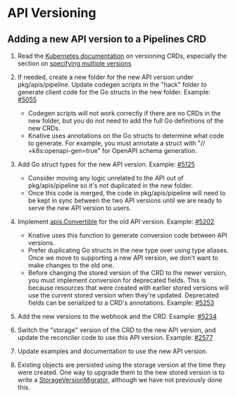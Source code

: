 # API Versioning

## Adding a new API version to a Pipelines CRD

1. Read the [Kubernetes documentation](https://kubernetes.io/docs/tasks/extend-kubernetes/custom-resources/custom-resource-definition-versioning/)
on versioning CRDs, especially the section on
[specifying multiple versions](https://kubernetes.io/docs/tasks/extend-kubernetes/custom-resources/custom-resource-definition-versioning/#specify-multiple-versions)

1. If needed, create a new folder for the new API version under pkg/apis/pipeline.
Update codegen scripts in the "hack" folder to generate client code for the Go structs in the new folder.
Example: [#5055](https://github.com/tektoncd/pipeline/pull/5055)
    - Codegen scripts will not work correctly if there are no CRDs in the new folder, but you do not need to add the
    full Go definitions of the new CRDs.
    - Knative uses annotations on the Go structs to determine what code to generate. For example, you must annotate a
    struct with "// +k8s:openapi-gen=true" for OpenAPI schema generation.

1. Add Go struct types for the new API version. Example: [#5125](https://github.com/tektoncd/pipeline/pull/5125)
    - Consider moving any logic unrelated to the API out of pkg/apis/pipeline so it's not duplicated in
    the new folder.
    - Once this code is merged, the code in pkg/apis/pipeline will need to be kept in sync between
    the two API versions until we are ready to serve the new API version to users.

1. Implement [apis.Convertible](https://github.com/tektoncd/pipeline/blob/2f93ab2fcabcf6dcc61fe16d6ef54fcdf3424a0e/vendor/knative.dev/pkg/apis/interfaces.go#L37-L45)
for the old API version. Example: [#5202](https://github.com/tektoncd/pipeline/pull/5202)
    - Knative uses this function to generate conversion code between API versions.
    - Prefer duplicating Go structs in the new type over using type aliases. Once we move to supporting
    a new API version, we don't want to make changes to the old one.
    - Before changing the stored version of the CRD to the newer version, you must implement conversion for deprecated fields.
    This is because resources that were created with earlier stored versions will use the current stored version when they're updated.
    Deprecated fields can be serialized to a CRD's annotations. Example: [#5253](https://github.com/tektoncd/pipeline/pull/5253)

1. Add the new versions to the webhook and the CRD. Example: [#5234](https://github.com/tektoncd/pipeline/pull/5234)

1. Switch the "storage" version of the CRD to the new API version, and update the reconciler code
to use this API version. Example: [#2577](https://github.com/tektoncd/pipeline/pull/2577)

1. Update examples and documentation to use the new API version.

1. Existing objects are persisted using the storage version at the time they were created.
One way to upgrade them to the new stored version is to write a
[StorageVersionMigrator](https://kubernetes.io/docs/tasks/extend-kubernetes/custom-resources/custom-resource-definition-versioning/#upgrade-existing-objects-to-a-new-stored-version),
although we have not previously done this.

